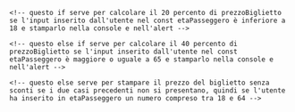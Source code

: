 <!-- comincio chiamando due const, uno chiamato numeroChilometri e l'altro chiamato etaPasseggero, con all'interno la richiesta di un input numerico "parseInt(prompt()); -->

<!-- chiamo un const che contiene il prezzo del biglietto base chiamato prezzoBiglietto dandogli il valore con l'operazione prezzoBiglietto = numeroChilometri * 0.21 -->

<!-- chiamo un let prezzoBigliettoRidotto -->

<!-- creo un "if(etaPasseggero < 18){ prezzoBigliettoRidotto = prezzoBiglietto * 0.8; console.log(prezzoBigliettoRidotto); alert(prezzoBigliettoRidotto);}" -->
    <!-- questo if serve per calcolare il 20 percento di prezzoBiglietto se l'input inserito dall'utente nel const etaPasseggero è inferiore a 18 e stamparlo nella console e nell'alert -->

<!-- creo un else if  "else if (etaPasseggero >= 65) {let prezzoBigliettoRidotto = prezzoBiglietto * 0.6; console.log(prezzoBigliettoRidotto); alert(prezzoBigliettoRidotto);}" -->
    <!-- questo else if serve per calcolare il 40 percento di prezzoBiglietto se l'input inserito dall'utente nel const etaPasseggero è maggiore o uguale a 65 e stamparlo nella console e nell'alert -->

<!-- creo un "else {console.log(prezzoBiglietto); alert(prezzoBiglietto);} -->
    <!-- questo else serve per stampare il prezzo del biglietto senza sconti se i due casi precedenti non si presentano, quindi se l'utente ha inserito in etaPasseggero un numero compreso tra 18 e 64 -->